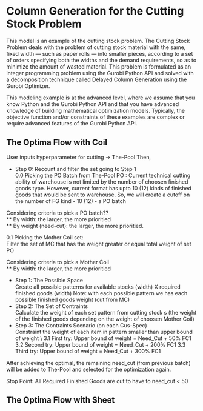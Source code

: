 # Column Generation for the Cutting Stock Problem

This model is an example of the cutting stock problem. The Cutting Stock Problem deals with the problem of cutting 
stock material with the same, fixed width — such as paper rolls — into smaller pieces, according to a set of orders 
specifying both the widths and the demand requirements, so as to minimize the amount of wasted material. 
This problem is formulated as an integer programming problem using the Gurobi Python API and solved with a
decomposition technique called Delayed Column Generation using the Gurobi Optimizer.

This modeling example is at the advanced level, where we assume that you know Python and the Gurobi Python API and 
that you have advanced knowledge of building mathematical optimization models. Typically, the objective function 
and/or constraints of these examples are complex or require advanced features of the Gurobi Python API.

## The Optima Flow with Coil
User inputs hyperparameter for cutting -> The-Pool
Then, 

- Step 0: Recount and filter the set going to Step 1 <br />
0.0 Picking the PO Batch from The-Pool PO :
Current technical cutting ability of warehouse is not limited by the number of choosen finished goods type.
However, current format has upto 10 (12) kinds of finished goods that would be sent to warehouse.
So, we will create a cutoff on the number of FG kind - 10 (12) - a PO batch

Considering criteria to pick a PO batch?? <br />
** By width: the larger, the more prioritied <br />
** By weight (need-cut): the larger, the more prioritied. 

0.1 Picking the Mother Coil set: <br />
Filter the set of MC that has the weight greater or equal total weight of set PO

Considering criteria to pick a Mother Coil <br />
** By width: the larger, the more prioritied

- Step 1: The Possible Space <br />
Create all possible patterns for available stocks (width) X required finished goods (width)
Note: with each possible pattern we has each possible finished goods weight (cut from MC)
- Step 2: The Set of Contraints <br />
Calculate the weight of each set pattern from cutting stock s (the weight of the finished goods depending on the weight of choosen Mother Coil)
- Step 3: The Contraints Scenario (on each Cus-Spec) <br />
Constraint the weight of each item in pattern smaller than upper bound of weight \\
        3.1 First try: 
        Upper bound of weight = Need_Cut + 50% FC1
        3.2 Second try:
        Upper bound of weight = Need_Cut + 200% FC1
        3.3 Third try:
        Upper bound of weight = Need_Cut + 300% FC1

After achieving the optimal, the remaining need_cut (from previous batch) will be added to The-Pool and selected for the optimization again.

Stop Point: All Required Finished Goods are cut to have to need_cut < 50


## The Optima Flow with Sheet